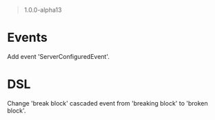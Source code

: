 > 1.0.0-alpha13

# Events
Add event 'ServerConfiguredEvent'.

# DSL
Change 'break block' cascaded event from 'breaking block' to 'broken block'.